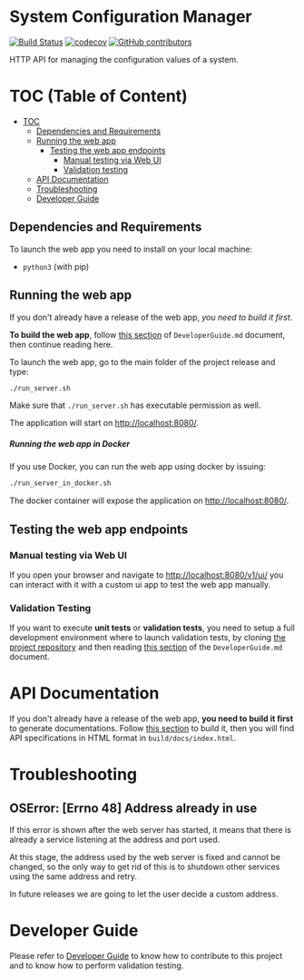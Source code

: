 # System Configuration Manager

[![Build Status](https://travis-ci.org/raasoft/coding-challenge.svg?branch=master)](https://travis-ci.org/raasoft/coding-challenge)
[![codecov](https://codecov.io/gh/raasoft/coding-challenge/branch/master/graph/badge.svg)](https://codecov.io/gh/raasoft/coding-challenge)
[![GitHub contributors](https://img.shields.io/github/contributors/raasoft/coding-challenge.svg)](https://github.com/raasoft/coding-challenge/graphs/contributors)

HTTP API for managing the configuration values of a system.

# TOC (Table of Content)

* [TOC](#TOC)
    - [Dependencies and Requirements](#dependencies-and-requirements)
    - [Running the web app](#running-the-web-app)
        - [Testing the web app endpoints](#Testing-the-web-app-endpoints)
            - [Manual testing via Web UI](#manual-testing-via-web-ui)
            - [Validation testing](#validation-testing)
    - [API Documentation](#api-documentation)
    - [Troubleshooting](#troubleshooting)
    - [Developer Guide](#developer-guide)

## Dependencies and Requirements 

To launch the web app you need to install on your local machine:

- `python3` (with pip)

## Running the web app

If you don't already have a release of the web app, _you need to build it first_.

**To build the web app**, follow [this section](#DeveloperGuide.md) of `DeveloperGuide.md` document, then continue reading here.

To launch the web app, go to the main folder of the project release and type:

```bash
./run_server.sh
```

Make sure that `./run_server.sh` has executable permission as well.

The application will start on [http://localhost:8080/](http://localhost:8080/).

##### Running the web app in Docker

If you use Docker, you can run the web app using docker by issuing:

```bash
./run_server_in_docker.sh
```
The docker container will expose the application on [http://localhost:8080/](http://localhost:8080/).

## Testing the web app endpoints


### Manual testing via Web UI

If you open your browser and navigate to [http://localhost:8080/v1/ui/](http://localhost:8080/v1/ui/) you can interact with it with a custom ui app to test the web app manually.

### Validation Testing

If you want to execute **unit tests** or **validation tests**, you need to setup a full development environment where to launch validation tests, by cloning [the project repository](https://github.com/raasoft/coding-challenge.git) and then reading [this section](DeveloperGuide.md#validation-testing) of the `DeveloperGuide.md` document.


# API Documentation

If you don't already have a release of the web app, **you need to build it first** to generate documentations.
Follow [this section](#DeveloperGuide.md) to build it, then you will find API specifications in HTML format in `build/docs/index.html`.

# Troubleshooting

## OSError: [Errno 48] Address already in use

If this error is shown after the web server has started, it means that there is already a service listening at the address and port used.

At this stage, the address used by the web server is fixed and cannot be changed, so the only way to get rid of this is to shutdown other services using the same address and retry.

In future releases we are going to let the user decide a custom address.

# Developer Guide

Please refer to [Developer Guide](./DeveloperGuide.md) to know how to contribute to this project and to know how to perform validation testing.
